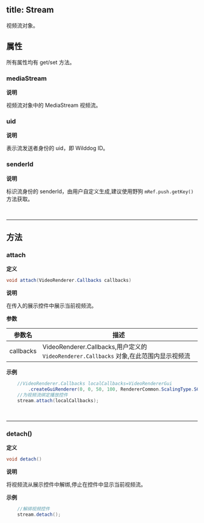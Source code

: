 title: Stream
---

视频流对象。

## 属性

所有属性均有 get/set 方法。

### mediaStream

**说明**

视频流对象中的 MediaStream 视频流。

### uid

**说明**

表示流发送者身份的 uid，即 Wilddog ID。

### senderId

**说明**

标识流身份的 senderId，由用户自定义生成,建议使用野狗 `mRef.push.getKey()` 方法获取。

</br>

---

## 方法

### attach

**定义**   

```java
void attach(VideoRenderer.Callbacks callbacks)
```

**说明**

在传入的展示控件中展示当前视频流。

**参数**

| 参数名 | 描述 |
|---|---|
|callbacks|VideoRenderer.Callbacks,用户定义的 `VideoRenderer.Callbacks` 对象,在此范围内显示视频流|


**示例**

```java
	//VideoRenderer.Callbacks localCallbacks=VideoRendererGui
		.createGuiRenderer(0, 0, 50, 100, RendererCommon.ScalingType.SCALE_ASPECT_FILL, true);
	//为视频流绑定播放控件
	stream.attach(localCallbacks);
```

</br>

---

### detach()

**定义**   

```java
void detach()
```

**说明**

将视频流从展示控件中解绑,停止在控件中显示当前视频流。

**示例**

```java
	//解绑视频控件
	stream.detach();
```
